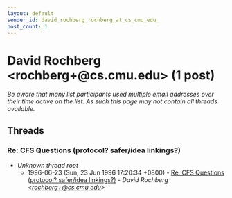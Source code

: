 ```yaml
---
layout: default
sender_id: david_rochberg_rochberg_at_cs_cmu_edu_
post_count: 1
---
```


# David Rochberg <rochberg+<span>@</span>cs.cmu.edu> (1 post)

_Be aware that many list participants used multiple email addresses over their time active on the list. As such this page may not contain all threads available._

## Threads

### Re: CFS Questions (protocol? safer/idea linkings?)
+ _Unknown thread root_
  + 1996-06-23 (Sun, 23 Jun 1996 17:20:34 +0800) - [Re: CFS Questions (protocol? safer/idea linkings?)](/archive/1996/06/e087a713f0a7e0d07b5b0aa6c51804064725d16492f5d9f4220438d680b59a64) - _David Rochberg \<rochberg+@cs.cmu.edu\>_


